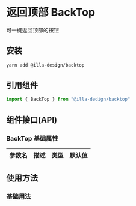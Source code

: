 # 返回顶部 BackTop

可一键返回顶部的按钮

## 安装

```bash
yarn add @illa-design/backtop
```

## 引用组件

```jsx
import { BackTop } from "@illa-dedign/backtop"
```

## 组件接口(API)

### BackTop 基础属性

| 参数名      | 描述                         | 类型                                                         | 默认值   |
| ----------- | ---------------------------- | ------------------------------------------------------------ | -------- |


## 使用方法

### 基础用法
